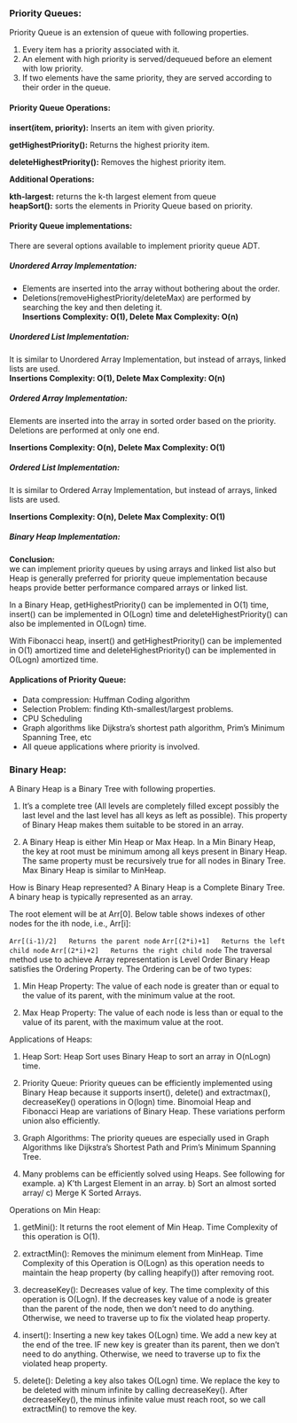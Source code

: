 ### Priority Queues:
Priority Queue is an extension of queue with following properties. <br>

1. Every item has a priority associated with it. <br>
2. An element with high priority is served/dequeued before an element with low priority. <br>
3. If two elements have the same priority, they are served according to their order in the queue. <br>

#### Priority Queue Operations:
**insert(item, priority):** Inserts an item with given priority. <br>

**getHighestPriority():** Returns the highest priority item. <br>

**deleteHighestPriority():** Removes the highest priority item. <br>

**Additional Operations:**<br>

**kth-largest:** returns the k-th largest element from queue <br>
**heapSort():** sorts the elements in Priority Queue based on priority. <br>

#### Priority Queue implementations:

There are several options available to implement priority queue ADT.

##### Unordered Array Implementation:
- Elements are inserted into the array without bothering about the order. <br> 
- Deletions(removeHighestPriority/deleteMax) are performed by searching the key and then deleting it. <br>
**Insertions Complexity: O(1), Delete Max Complexity: O(n)**  
 
##### Unordered List Implementation:
It is similar to Unordered Array Implementation, but instead  of arrays, linked lists are used. <br>
**Insertions Complexity: O(1), Delete Max Complexity: O(n)**

##### Ordered Array Implementation:
Elements are inserted into the array in sorted order based on the priority. Deletions are performed at only one end.<br>
 
**Insertions Complexity: O(n), Delete Max Complexity: O(1)**

##### Ordered List Implementation:
It is similar to Ordered Array Implementation, but instead  of arrays, linked lists are used. <br>

**Insertions Complexity: O(n), Delete Max Complexity: O(1)**

##### Binary Heap Implementation:


**Conclusion:**<br>
we can implement priority queues by using arrays and linked list also but Heap is generally preferred for priority queue implementation because heaps provide better performance compared arrays or linked list. <br>
 
In a Binary Heap, getHighestPriority() can be implemented in O(1) time, insert() can be implemented in O(Logn) time and deleteHighestPriority() can also be implemented in O(Logn) time. <br>

With Fibonacci heap, insert() and getHighestPriority() can be implemented in O(1) amortized time and deleteHighestPriority() can be implemented in O(Logn) amortized time.<br>
                                                                          
#### Applications of Priority Queue:
- Data compression: Huffman Coding algorithm <br>
- Selection Problem: finding Kth-smallest/largest problems. <br>
- CPU Scheduling <br>
- Graph algorithms like Dijkstra’s shortest path algorithm, Prim’s Minimum Spanning Tree, etc <br>
- All queue applications where priority is involved.<br>




### Binary Heap:

A Binary Heap is a Binary Tree with following properties. <br>

1) It’s a complete tree (All levels are completely filled except possibly the last level and the last level has all keys as left as possible). This property of Binary Heap makes them suitable to be stored in an array.

2) A Binary Heap is either Min Heap or Max Heap. In a Min Binary Heap, the key at root must be minimum among all keys present in Binary Heap. The same property must be recursively true for all nodes in Binary Tree. Max Binary Heap is similar to MinHeap.

How is Binary Heap represented?
A Binary Heap is a Complete Binary Tree. A binary heap is typically represented as an array.

The root element will be at Arr[0].
Below table shows indexes of other nodes for the ith node, i.e., Arr[i]:

`Arr[(i-1)/2]	Returns the parent node`
`Arr[(2*i)+1]	Returns the left child node`
`Arr[(2*i)+2]	Returns the right child node`
The traversal method use to achieve Array representation is Level Order
Binary Heap satisfies the Ordering Property.
The Ordering can be of two types:
1. Min Heap Property: The value of each node is greater than or equal to the value of its parent, with the minimum value at the root.

2. Max Heap Property: The value of each node is less than or
equal to the value of its parent, with the maximum value at the root.


Applications of Heaps:
1) Heap Sort: Heap Sort uses Binary Heap to sort an array in O(nLogn) time.

2) Priority Queue: Priority queues can be efficiently implemented using Binary Heap because it supports insert(), delete() and extractmax(), decreaseKey() operations in O(logn) time. Binomoial Heap and Fibonacci Heap are variations of Binary Heap. These variations perform union also efficiently.

3) Graph Algorithms: The priority queues are especially used in Graph Algorithms like Dijkstra’s Shortest Path and Prim’s Minimum Spanning Tree.

4) Many problems can be efficiently solved using Heaps. See following for example.
a) K’th Largest Element in an array.
b) Sort an almost sorted array/
c) Merge K Sorted Arrays.

Operations on Min Heap:
1) getMini(): It returns the root element of Min Heap. Time Complexity of this operation is O(1).

2) extractMin(): Removes the minimum element from MinHeap. Time Complexity of this Operation is O(Logn) as this operation needs to maintain the heap property (by calling heapify()) after removing root.

3) decreaseKey(): Decreases value of key. The time complexity of this operation is O(Logn). If the decreases key value of a node is greater than the parent of the node, then we don’t need to do anything. Otherwise, we need to traverse up to fix the violated heap property.



4) insert(): Inserting a new key takes O(Logn) time. We add a new key at the end of the tree. IF new key is greater than its parent, then we don’t need to do anything. Otherwise, we need to traverse up to fix the violated heap property.

5) delete(): Deleting a key also takes O(Logn) time. We replace the key to be deleted with minum infinite by calling decreaseKey(). After decreaseKey(), the minus infinite value must reach root, so we call extractMin() to remove the key.



                                                                      
